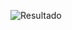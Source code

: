 ![Resultado](https://github.com/yanevasquez/exercises/blob/main/projetoum/telas/resultado_telas.gif)
